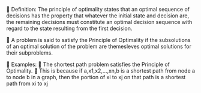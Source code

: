  Definition: The principle of optimality states that an optimal sequence of decisions
has the property that whatever the initial state and decision are, the remaining
decisions must constitute an optimal decision sequence with regard to the state
resulting from the first decision.

 A problem is said to satisfy the Principle of Optimality if the subsolutions of an
optimal solution of the problem are themesleves optimal solutions for their
subproblems.

 Examples:
 The shortest path problem satisfies the Principle of Optimality.
 This is because if a,x1,x2,...,xn,b is a shortest path from node a to node b in a
graph, then the portion of xi to xj on that path is a shortest path from xi to xj